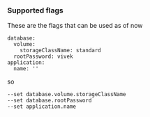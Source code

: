 
### Supported flags

These are the flags that can be used as of now

```
database:
  volume:
    storageClassName: standard
  rootPassword: vivek
application:
  name: ''
```

so

```
--set database.volume.storageClassName
--set database.rootPassword
--set application.name
```